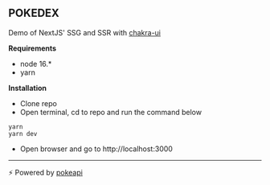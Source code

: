 ## POKEDEX

Demo of NextJS' SSG and SSR with [chakra-ui](https://chakra-ui.com/)

**Requirements**

- node 16.\*
- yarn

**Installation**

- Clone repo
- Open terminal, cd to repo and run the command below

```
yarn
yarn dev
```

- Open browser and go to http://localhost:3000

---

⚡ Powered by [pokeapi](https://pokeapi.co/)
